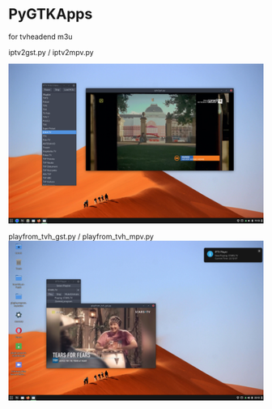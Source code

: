 # PyGTKApps

for tvheadend m3u

iptv2gst.py / iptv2mpv.py 


<img width="964" alt="diseqc" src="https://github.com/stpf99/PyGTKApps/blob/9e074f3c4028af0b59d66e48bbe9834f00af833c/iptv.png">



playfrom_tvh_gst.py / playfrom_tvh_mpv.py
<img width="964" alt="diseqc" src="https://github.com/stpf99/PyGTKApps/blob/a85f04e4f41e5684f904d7a16faacd36a9864a6a/play_from_tvh_2.png">

